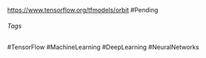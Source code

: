 https://www.tensorflow.org/tfmodels/orbit
#Pending 
###### Tags
#TensorFlow #MachineLearning #DeepLearning #NeuralNetworks 